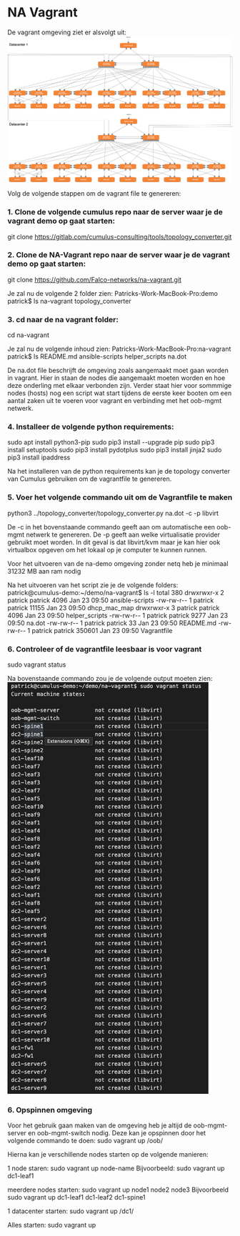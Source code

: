 # NA Vagrant
De vagrant omgeving ziet er alsvolgt uit:
![Vagrant omgeving](./Documentation/vagrant_setup.png "Vagrant omgeving")

Volg de volgende stappen om de vagrant file te genereren:

### 1.  Clone de volgende cumulus repo naar de server waar je de vagrant demo op gaat starten:

git clone https://gitlab.com/cumulus-consulting/tools/topology_converter.git

### 2. Clone de NA-Vagrant repo naar de server waar je de vagrant demo op gaat starten:

git clone https://github.com/Falco-networks/na-vagrant.git

Je zal nu de volgende 2 folder zien: 
Patricks-Work-MacBook-Pro:demo patrick$ ls
na-vagrant		topology_converter

### 3. cd naar de na vagrant folder:

cd na-vagrant

Je zal nu de volgende inhoud zien:
Patricks-Work-MacBook-Pro:na-vagrant patrick$ ls
README.md	ansible-scripts	helper_scripts	na.dot

De na.dot file beschrijft de omgeving zoals aangemaakt moet gaan worden in vagrant. Hier in staan de nodes die aangemaakt moeten worden en hoe deze onderling met elkaar verbonden zijn. Verder staat hier voor sommmige nodes (hosts) nog een script wat start tijdens de eerste keer booten om een aantal zaken uit te voeren voor vagrant en verbinding met het oob-mgmt netwerk.

### 4. Installeer de volgende python requirements:

sudo apt install python3-pip
sudo pip3 install --upgrade pip
sudo pip3 install setuptools
sudo pip3 install pydotplus
sudo pip3 install jinja2
sudo pip3 install ipaddress

Na het installeren van de python requirements kan je de topology converter van Cumulus gebruiken om de vagrantfile te genereren.

### 5. Voer het volgende commando uit om de Vagrantfile te maken

python3 ../topology_converter/topology_converter.py na.dot -c -p libvirt

De -c in het bovenstaande commando geeft aan om automatische een oob-mgmt netwerk te genereren. De -p geeft aan welke virtualisatie provider gebruikt moet worden. In dit geval is dat libvirt/kvm maar je kan hier ook virtualbox opgeven om het lokaal op je computer te kunnen runnen.

Voor het uitvoeren van de na-demo omgeving zonder netq heb je minimaal 31232 MB aan ram nodig

Na het uitvoeren van het script zie je de volgende folders:
patrick@cumulus-demo:~/demo/na-vagrant$ ls -l
total 380
drwxrwxr-x 2 patrick patrick   4096 Jan 23 09:50 ansible-scripts
-rw-rw-r-- 1 patrick patrick  11155 Jan 23 09:50 dhcp_mac_map
drwxrwxr-x 3 patrick patrick   4096 Jan 23 09:50 helper_scripts
-rw-rw-r-- 1 patrick patrick   9277 Jan 23 09:50 na.dot
-rw-rw-r-- 1 patrick patrick     33 Jan 23 09:50 README.md
-rw-rw-r-- 1 patrick patrick 350601 Jan 23 09:50 Vagrantfile

### 6. Controleer of de vagrantfile leesbaar is voor vagrant

sudo vagrant status

Na bovenstaande commando zou je de volgende output moeten zien:
![Vagrant status](./Documentation/vagrant_status.png "Vagrant status")


### 6. Opspinnen omgeving

Voor het gebruik gaan maken van de omgeving heb je altijd de oob-mgmt-server en oob-mgmt-switch nodig. Deze kan je opspinnen door het volgende commando te doen:
sudo vagrant up /oob/

Hierna kan je verschillende nodes starten op de volgende manieren:

1 node staren:
sudo vagrant up node-name
Bijvoorbeeld:
sudo vagrant up dc1-leaf1

meerdere nodes starten:
sudo vagrant up node1 node2 node3
Bijvoorbeeld
sudo vagrant up dc1-leaf1 dc1-leaf2 dc1-spine1

1 datacenter starten:
sudo vagrant up /dc1/

Alles starten:
sudo vagrant up




